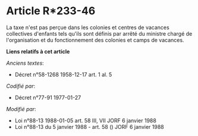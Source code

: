 # Article R*233-46

La taxe n'est pas perçue dans les colonies et centres de vacances collectives d'enfants tels qu'ils sont définis par arrêté
du ministre chargé de l'organisation et du fonctionnement des colonies et camps de vacances.

**Liens relatifs à cet article**

_Anciens textes_:

  - Décret n°58-1268 1958-12-17 art. 1 al. 5

_Codifié par_:

  - Décret n°77-91 1977-01-27

_Modifié par_:

  - Loi n°88-13 1988-01-05 art. 58 III, VII JORF 6 janvier 1988
  - Loi n°88-13 du 5 janvier 1988 - art. 58 () JORF 6 janvier 1988
